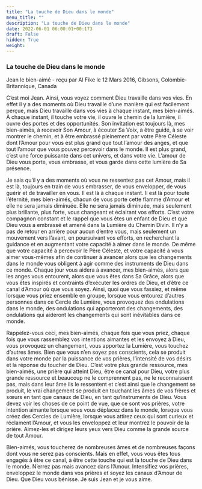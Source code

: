 ```yaml
---
title: "La touche de Dieu dans le monde"
menu_title: ""
description: "La touche de Dieu dans le monde"
date: 2022-06-01 06:00:01+00:173
draft: False
hidden: True
weight:
---
```

### La touche de Dieu dans le monde

Jean le bien-aimé - reçu par Al Fike le 12 Mars 2016, Gibsons, Colombie-Britannique, Canada

C’est moi Jean. Ainsi, vous voyez comment Dieu travaille dans vos vies. En effet il y a des moments où Dieu travaille d’une manière qui est facilement perçue, mais Dieu travaille dans vos vies à chaque instant, mes bien-aimés. À chaque instant, il touche votre vie, il ouvre le chemin de la lumière, il ouvre des portes et des opportunités. Son invitation est toujours là, mes bien-aimés, à recevoir Son Amour, à écouter Sa Voix, à être guidé, à se voir montrer le chemin, et à être embrassé pleinement par votre Père Céleste dont l’Amour pour vous est plus grand que tout l’amour des anges, et que tout l’amour que vous pouvez percevoir dans le monde. Il est plus grand, c’est une force puissante dans cet univers, et dans votre vie. L’amour de Dieu vous porte, vous embrasse, et vous garde dans cette lumière de Sa présence.

Je sais qu’il y a des moments où vous ne ressentez pas cet Amour, mais il est là, toujours en train de vous embrasser, de vous envelopper, de vous guérir et de travailler en vous. Il est là à chaque instant. Il est là pour toute l’éternité, mes bien-aimés, chacun de vous porte cette flamme d’Amour et elle ne sera jamais diminuée. Elle ne sera jamais diminuée, mais seulement plus brillante, plus forte, vous changeant et éclairant vos efforts. C’est votre compagnon constant et le rappel que vous êtes un enfant de Dieu et que Dieu vous a embrassé et amené dans la Lumière du Chemin Divin. Il n’y a pas de retour en arrière pour aucun d’entre vous, mais seulement un mouvement vers l’avant, en poursuivant vos efforts, en recherchant la guidance et en augmentant votre capacité à aimer dans le monde. De même que votre capacité à percevoir le Père Céleste, et votre capacité à vous aimer vous-mêmes afin de continuer à avancer alors que les changements dans le monde vous obligent à agir comme des instruments de Dieu dans ce monde. Chaque jour vous aidera à avancer, mes bien-aimés, alors que les anges vous entourent, alors que vous êtes dans Sa Grâce, alors que vous êtes inspirés et contraints d’exécuter les ordres de Dieu, et d’être ce canal d’Amour où que vous soyez. Ainsi, quoi que vous fassiez, et même lorsque vous priez ensemble en groupe, lorsque vous entourez d’autres personnes dans ce Cercle de Lumière, vous provoquez des ondulations dans le monde, des ondulations qui apporteront des changements, des ondulations qui aideront les changements qui sont inévitables dans ce monde.

Rappelez-vous ceci, mes bien-aimés, chaque fois que vous priez, chaque fois que vous rassemblez vos intentions aimantes et les envoyez à Dieu, vous provoquez un changement, vous apportez la Lumière, vous touchez d’autres âmes. Bien que vous n’en soyez pas conscients, cela se produit dans votre monde par la puissance de vos prières, l’intensité de vos désirs et la réponse du toucher de Dieu. C’est votre plus grande ressource, mes bien-aimés, une prière qui atteint Dieu, être ce canal pour Dieu, votre plus grande ressource et beaucoup ne le comprennent pas, ne le reconnaissent pas, mais dans leur âme ils le ressentent et c’est ainsi que le changement se produit, le vrai changement se produit en touchant les âmes de vos frères et sœurs en tant que canaux de Dieu, en tant qu’instruments de Dieu. Vous devez voir les choses de ce point de vue, que ce sont vos prières, votre intention aimante lorsque vous vous déplacez dans le monde, lorsque vous créez des Cercles de Lumière, lorsque vous attirez ceux qui sont curieux et réclament l’Amour, et vous les enveloppez et leur montrez le pouvoir de la prière. Aimez-les et dirigez leurs yeux vers Dieu comme la grande source de tout Amour.

Bien-aimés, vous toucherez de nombreuses âmes et de nombreuses façons dont vous ne serez pas conscients. Mais en effet, vous vous êtes tous engagés à être ce canal, à être cette touche qui est la touche de Dieu dans le monde. N’errez pas mais avancez dans l’Amour. Intensifiez vos prières, enveloppez le monde dans vos prières et soyez les canaux d’Amour de Dieu. Que Dieu vous bénisse. Je suis Jean et je vous aime.



